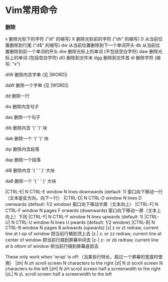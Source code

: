 # Vim常用命令



### 删除

x    		删除光标下的字符 ("dl" 的缩写)
X    		删除光标前的字符 ("dh" 的缩写)
D    		从当前位置删除到行尾 ("d$" 的缩写)
dw   	从当前位置删除到下一个单词开头
db    	从当前位置删除到前一个单词的开头
diw    	删除光标上的单词 (不包括空白字符)
daw    	删除光标上的单词 (包括空白字符)
dG    	删除到文件末
dgg    	删除到文件首
dl  		删除字符 (缩写: "x")         

diW    	删除内含字串 (见 |WORD|)      

daW    	删除一个字串 (见 |WORD|)      

dd    	删除一行               

dis    	删除内含句子           

das    	删除一个句子            

dib    	删除内含 '(' ')' 块           

dab    	删除一个 '(' ')' 块          

dip    	删除内含段落               

dap    	删除一个段落                

diB    	删除内含 '{ ' ' }' 大块            

daB    	删除一个 '{ ' ' }' 大块           



|CTRL-E|        N  CTRL-E       window N lines downwards (default: 1)  窗口向下移动一行（文本是反方向，向下一行）
|CTRL-D|        N  CTRL-D       window N lines D ownwards (default: 1/2 window) 窗口向下移动半屏（文本向上）
|CTRL-F|        N  CTRL-F       window N pages F orwards (downwards) 窗口向下移动一屏（文本上向上）下同
|CTRL-Y|        N  CTRL-Y       window N lines upwards (default: 1)
|CTRL-U|        N  CTRL-U       window N lines U pwards (default: 1/2 window)
|CTRL-B|        N  CTRL-B       window N pages B ackwards (upwards)
|z<CR>|        z<CR> or zt    redraw, current line at t op of window   把当前行搞到顶上去
|z.|                z.    or zz         redraw, current line at center of window 把当前行搞到屏幕中间去
|z-|                z-    or zb        redraw, current line at b ottom of window 把当前行搞到屏幕底部去

These only work when 'wrap' is off:（当某些行特长，超过一个屏幕的宽度时使用）
|zh|              N  zh                scroll screen N characters to the right
|zl|               N  zl                 scroll screen N characters to the left
|zH|              N  zH               scroll screen half a screenwidth to the right
|zL|              N  zL                scroll screen half a screenwidth to the left